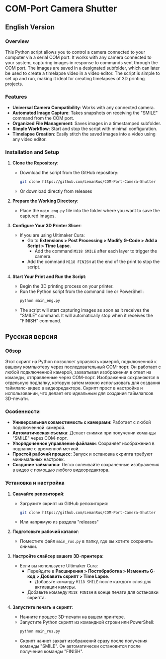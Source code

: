 # COM-Port Camera Shutter

## English Version

### Overview
This Python script allows you to control a camera connected to your computer via a serial COM port. It works with any camera connected to your system, capturing images in response to commands sent through the COM port. The images are saved in a designated subfolder, which can later be used to create a timelapse video in a video editor. The script is simple to set up and run, making it ideal for creating timelapses of 3D printing projects.

### Features
- **Universal Camera Compatibility**: Works with any connected camera.
- **Automated Image Capture**: Takes snapshots on receiving the "SMILE" command from the COM port.
- **Organized File Management**: Saves images in a timestamped subfolder.
- **Simple Workflow**: Start and stop the script with minimal configuration.
- **Timelapse Creation**: Easily stitch the saved images into a video using any video editor.

### Installation and Setup

1. **Clone the Repository**:
   - Download the script from the GitHub repository:
     ```bash
     git clone https://github.com/LemanRus/COM-Port-Camera-Shutter
     ```
   - Or download directly from releases

2. **Prepare the Working Directory**:
   - Place the `main_eng.py` file into the folder where you want to save the captured images.

3. **Configure Your 3D Printer Slicer**:
   - If you are using Ultimaker Cura:
     - Go to **Extensions > Post Processing > Modify G-Code > Add a Script > Time Lapse**.
       - Add the command `M118 SMILE` after each layer to trigger the camera.
     - Add the command `M118 FINISH` at the end of the print to stop the script.

4. **Start Your Print and Run the Script**:
   - Begin the 3D printing process on your printer.
   - Run the Python script from the command line or PowerShell:
     ```bash
     python main_eng.py
     ```
   - The script will start capturing images as soon as it receives the "SMILE" command. It will automatically stop when it receives the "FINISH" command.


## Русская версия

### Обзор
Этот скрипт на Python позволяет управлять камерой, подключенной к вашему компьютеру через последовательный COM-порт. Он работает с любой подключенной камерой, захватывая изображения в ответ на команды, отправленные через COM-порт. Изображения сохраняются в отдельную подпапку, которую затем можно использовать для создания таймлапс-видео в видеоредакторе. Скрипт прост в настройке и использовании, что делает его идеальным для создания таймлапсов 3D-печати.

### Особенности
- **Универсальная совместимость с камерами**: Работает с любой подключенной камерой.
- **Автоматическая съемка**: Делает снимки при получении команды "SMILE" через COM-порт.
- **Упорядоченное управление файлами**: Сохраняет изображения в подпапке с временной меткой.
- **Простой рабочий процесс**: Запуск и остановка скрипта требуют минимальных настроек.
- **Создание таймлапса**: Легко склеивайте сохраненные изображения в видео с помощью любого видеоредактора.

### Установка и настройка

1. **Скачайте репозиторий**:
   - Загрузите скрипт из GitHub репозитория:
     ```bash
     git clone https://github.com/LemanRus/COM-Port-Camera-Shutter
     ```
   - Или напрямую из раздела "releases"

2. **Подготовьте рабочий каталог**:
   - Поместите файл `main_rus.py` в папку, где вы хотите сохранять снимки.

3. **Настройте слайсер вашего 3D-принтера**:
   - Если вы используете Ultimaker Cura:
     - Перейдите в **Расширения > Постобработка > Изменить G-код > Добавить скрипт > Time Lapse**.
       - Добавьте команду `M118 SMILE` после каждого слоя для активации камеры.
     - Добавьте команду `M118 FINISH` в конце печати для остановки скрипта.

4. **Запустите печать и скрипт**:
   - Начните процесс 3D-печати на вашем принтере.
   - Запустите Python скрипт из командной строки или PowerShell:
     ```bash
     python main_rus.py
     ```
   - Скрипт начнет захват изображений сразу после получения команды "SMILE". Он автоматически остановится после получения команды "FINISH".
